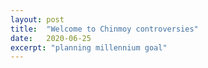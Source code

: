 ```yaml
---
layout: post
title:  "Welcome to Chinmoy controversies"
date:   2020-06-25
excerpt: "planning millennium goal"
---
```

